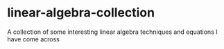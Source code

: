 # linear-algebra-collection
A collection of some interesting linear algebra techniques and equations I have come across
